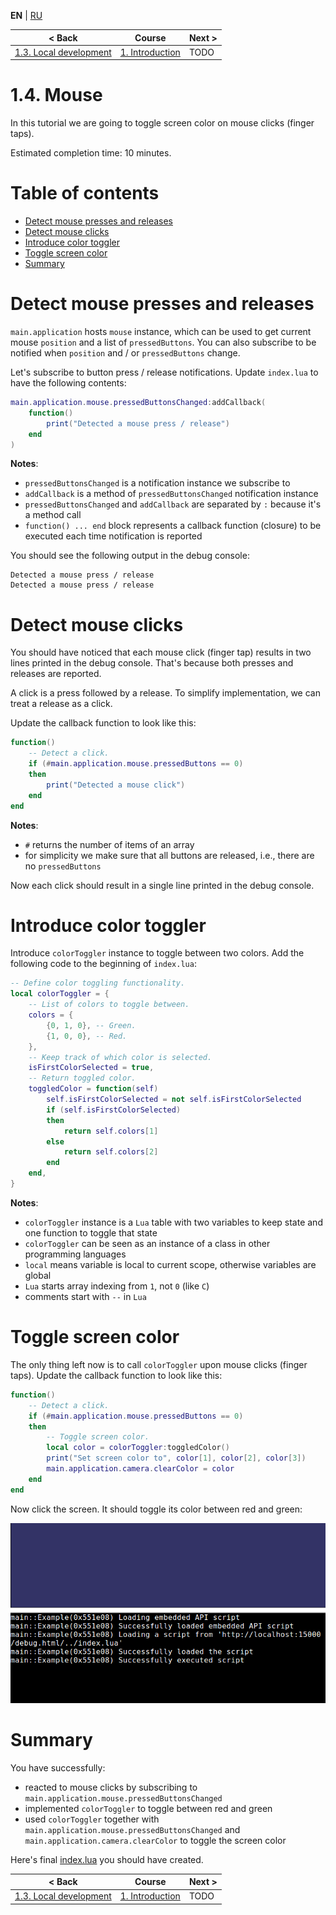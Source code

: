 
**EN** | [RU][ru]

| < Back | Course | Next > |
|-|-|-|
| [1.3. Local development][1.3.LocalDev] | [1. Introduction][course] | TODO |

# 1.4. Mouse

In this tutorial we are going to toggle screen color on mouse clicks
(finger taps).

Estimated completion time: 10 minutes.

# Table of contents

* [Detect mouse presses and releases](#press)
* [Detect mouse clicks](#click)
* [Introduce color toggler](#toggler)
* [Toggle screen color](#screen)
* [Summary](#summary)

<a name="press"/>

# Detect mouse presses and releases

`main.application` hosts `mouse` instance, which can be used to get current
mouse `position` and a list of `pressedButtons`. You can also subscribe to
be notified when `position` and / or `pressedButtons` change.

Let's subscribe to button press / release notifications. Update `index.lua` to
have the following contents:

```lua
main.application.mouse.pressedButtonsChanged:addCallback(
    function()
        print("Detected a mouse press / release")
    end
)
```

**Notes**:

* `pressedButtonsChanged` is a notification instance we subscribe to
* `addCallback` is a method of `pressedButtonsChanged` notification instance
* `pressedButtonsChanged` and `addCallback` are separated by `:` because it's a method call
* `function() ... end` block represents a callback function (closure) to be executed each time notification is reported

You should see the following output in the debug console:

```
Detected a mouse press / release
Detected a mouse press / release
```

<a name="click"/>

# Detect mouse clicks

You should have noticed that each mouse click (finger tap) results in two lines
printed in the debug console. That's because both presses and releases are reported.

A click is a press followed by a release. To simplify implementation, we can
treat a release as a click.

Update the callback function to look like this:

```lua
function()
    -- Detect a click.
    if (#main.application.mouse.pressedButtons == 0)
    then
        print("Detected a mouse click")
    end
end
```

**Notes**:

* `#` returns the number of items of an array
* for simplicity we make sure that all buttons are released, i.e., there are no `pressedButtons`

Now each click should result in a single line printed in the debug console.

<a name="toggler"/>

# Introduce color toggler

Introduce `colorToggler` instance to toggle between two colors.
Add the following code to the beginning of `index.lua`:

```lua
-- Define color toggling functionality.
local colorToggler = {
    -- List of colors to toggle between.
    colors = {
        {0, 1, 0}, -- Green.
        {1, 0, 0}, -- Red.
    },
    -- Keep track of which color is selected.
    isFirstColorSelected = true,
    -- Return toggled color.
    toggledColor = function(self)
        self.isFirstColorSelected = not self.isFirstColorSelected
        if (self.isFirstColorSelected)
        then
            return self.colors[1]
        else
            return self.colors[2]
        end
    end,
}
```

**Notes**:

* `colorToggler` instance is a `Lua` table with two variables to keep state and one function to toggle that state
* `colorToggler` can be seen as an instance of a class in other programming languages
* `local` means variable is local to current scope, otherwise variables are global
* `Lua` starts array indexing from `1`, not `0` (like `C`)
* comments start with `--` in `Lua`

<a name="screen"/>

# Toggle screen color

The only thing left now is to call `colorToggler` upon mouse clicks
(finger taps). Update the callback function to look like this:

```lua
function()
    -- Detect a click.
    if (#main.application.mouse.pressedButtons == 0)
    then
        -- Toggle screen color.
        local color = colorToggler:toggledColor()
        print("Set screen color to", color[1], color[2], color[3])
        main.application.camera.clearColor = color
    end
end
```

Now click the screen. It should toggle its color between red and green:

![video-result]

<a name="summary"/>

# Summary

You have successfully:

* reacted to mouse clicks by subscribing to `main.application.mouse.pressedButtonsChanged`
* implemented `colorToggler` to toggle between red and green
* used `colorToggler` together with `main.application.mouse.pressedButtonsChanged` and `main.application.camera.clearColor` to toggle the screen color

Here's final [index.lua][index.lua] you should have created.

| < Back | Course | Next > |
|-|-|-|
| [1.3. Local development][1.3.LocalDev] | [1. Introduction][course] | TODO |

[ru]: README-ru.md

[course]: ../../README.md
[1.3.LocalDev]: ../1.3.LocalDev/README.md
[index.lua]: index.lua

[video-result]: readme/result.gif
